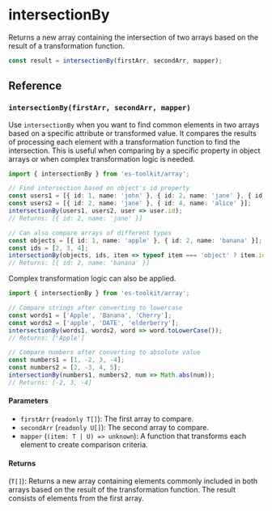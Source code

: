 # intersectionBy

Returns a new array containing the intersection of two arrays based on the result of a transformation function.

```typescript
const result = intersectionBy(firstArr, secondArr, mapper);
```

## Reference

### `intersectionBy(firstArr, secondArr, mapper)`

Use `intersectionBy` when you want to find common elements in two arrays based on a specific attribute or transformed value. It compares the results of processing each element with a transformation function to find the intersection. This is useful when comparing by a specific property in object arrays or when complex transformation logic is needed.

```typescript
import { intersectionBy } from 'es-toolkit/array';

// Find intersection based on object's id property
const users1 = [{ id: 1, name: 'john' }, { id: 2, name: 'jane' }, { id: 3, name: 'bob' }];
const users2 = [{ id: 2, name: 'jane' }, { id: 4, name: 'alice' }];
intersectionBy(users1, users2, user => user.id);
// Returns: [{ id: 2, name: 'jane' }]

// Can also compare arrays of different types
const objects = [{ id: 1, name: 'apple' }, { id: 2, name: 'banana' }];
const ids = [2, 3, 4];
intersectionBy(objects, ids, item => typeof item === 'object' ? item.id : item);
// Returns: [{ id: 2, name: 'banana' }]
```

Complex transformation logic can also be applied.

```typescript
import { intersectionBy } from 'es-toolkit/array';

// Compare strings after converting to lowercase
const words1 = ['Apple', 'Banana', 'Cherry'];
const words2 = ['apple', 'DATE', 'elderberry'];
intersectionBy(words1, words2, word => word.toLowerCase());
// Returns: ['Apple']

// Compare numbers after converting to absolute value
const numbers1 = [1, -2, 3, -4];
const numbers2 = [2, -3, 4, 5];
intersectionBy(numbers1, numbers2, num => Math.abs(num));
// Returns: [-2, 3, -4]
```

#### Parameters

- `firstArr` (`readonly T[]`): The first array to compare.
- `secondArr` (`readonly U[]`): The second array to compare.
- `mapper` (`(item: T | U) => unknown`): A function that transforms each element to create comparison criteria.

#### Returns

(`T[]`): Returns a new array containing elements commonly included in both arrays based on the result of the transformation function. The result consists of elements from the first array.
